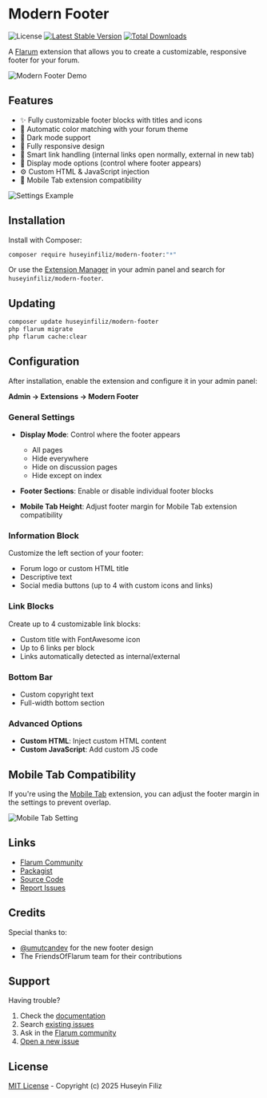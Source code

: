 # Modern Footer

![License](https://img.shields.io/badge/license-MIT-blue.svg)
[![Latest Stable Version](https://img.shields.io/packagist/v/huseyinfiliz/modern-footer.svg)](https://packagist.org/packages/huseyinfiliz/modern-footer)
[![Total Downloads](https://img.shields.io/packagist/dt/huseyinfiliz/modern-footer.svg)](https://packagist.org/packages/huseyinfiliz/modern-footer)

A [Flarum](http://flarum.org) extension that allows you to create a customizable, responsive footer for your forum.

![Modern Footer Demo](https://i.ibb.co/ZBjTkC5/modern-footer-v8.png)

## Features

- ✨ Fully customizable footer blocks with titles and icons
- 🎨 Automatic color matching with your forum theme
- 🌙 Dark mode support
- 📱 Fully responsive design
- 🔗 Smart link handling (internal links open normally, external in new tab)
- 🎯 Display mode options (control where footer appears)
- ⚙️ Custom HTML & JavaScript injection
- 📲 Mobile Tab extension compatibility

![Settings Example](https://i.ibb.co/LhBP7Pn/Ek-A-klama-2024-12-16-100146.png)

## Installation

Install with Composer:

```bash
composer require huseyinfiliz/modern-footer:"*"
```

Or use the [Extension Manager](https://extiverse.com/extension/flarum/extension-manager) in your admin panel and search for `huseyinfiliz/modern-footer`.

## Updating

```bash
composer update huseyinfiliz/modern-footer
php flarum migrate
php flarum cache:clear
```

## Configuration

After installation, enable the extension and configure it in your admin panel:

**Admin → Extensions → Modern Footer**


### General Settings

- **Display Mode**: Control where the footer appears
  - All pages
  - Hide everywhere  
  - Hide on discussion pages
  - Hide except on index
  
- **Footer Sections**: Enable or disable individual footer blocks
- **Mobile Tab Height**: Adjust footer margin for Mobile Tab extension compatibility

### Information Block

Customize the left section of your footer:
- Forum logo or custom HTML title
- Descriptive text
- Social media buttons (up to 4 with custom icons and links)

### Link Blocks

Create up to 4 customizable link blocks:
- Custom title with FontAwesome icon
- Up to 6 links per block
- Links automatically detected as internal/external

### Bottom Bar

- Custom copyright text
- Full-width bottom section

### Advanced Options

- **Custom HTML**: Inject custom HTML content
- **Custom JavaScript**: Add custom JS code

## Mobile Tab Compatibility

If you're using the [Mobile Tab](https://discuss.flarum.org/d/28216-mobile-tab) extension, you can adjust the footer margin in the settings to prevent overlap.

![Mobile Tab Setting](https://i.ibb.co/74F3Tb0/Ek-A-klama-2024-12-16-095108.png)

## Links

- [Flarum Community](https://discuss.flarum.org/d/36603)
- [Packagist](https://packagist.org/packages/huseyinfiliz/modern-footer)
- [Source Code](https://github.com/huseyinfiliz/modern-footer)
- [Report Issues](https://github.com/huseyinfiliz/modern-footer/issues)

## Credits

Special thanks to:
- [@umutcandev](https://github.com/umutcandev) for the new footer design
- The FriendsOfFlarum team for their contributions

## Support

Having trouble? 

1. Check the [documentation](https://github.com/huseyinfiliz/modern-footer#readme)
2. Search [existing issues](https://github.com/huseyinfiliz/modern-footer/issues)
3. Ask in the [Flarum community](https://discuss.flarum.org/d/36603)
4. [Open a new issue](https://github.com/huseyinfiliz/modern-footer/issues/new)

## License

[MIT License](LICENSE) - Copyright (c) 2025 Huseyin Filiz